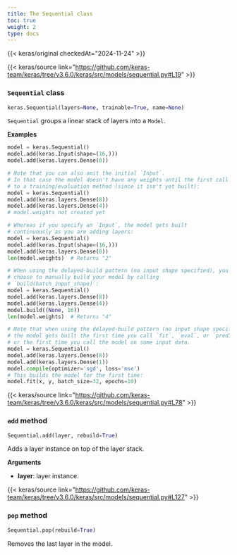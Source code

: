 ```yaml
---
title: The Sequential class
toc: true
weight: 2
type: docs
---
```


{{< keras/original checkedAt="2024-11-24" >}}

{{< keras/source link="https://github.com/keras-team/keras/tree/v3.6.0/keras/src/models/sequential.py#L19" >}}

### `Sequential` class

```python
keras.Sequential(layers=None, trainable=True, name=None)
```

`Sequential` groups a linear stack of layers into a `Model`.

**Examples**

```python
model = keras.Sequential()
model.add(keras.Input(shape=(16,)))
model.add(keras.layers.Dense(8))

# Note that you can also omit the initial `Input`.
# In that case the model doesn't have any weights until the first call
# to a training/evaluation method (since it isn't yet built):
model = keras.Sequential()
model.add(keras.layers.Dense(8))
model.add(keras.layers.Dense(4))
# model.weights not created yet

# Whereas if you specify an `Input`, the model gets built
# continuously as you are adding layers:
model = keras.Sequential()
model.add(keras.Input(shape=(16,)))
model.add(keras.layers.Dense(8))
len(model.weights)  # Returns "2"

# When using the delayed-build pattern (no input shape specified), you can
# choose to manually build your model by calling
# `build(batch_input_shape)`:
model = keras.Sequential()
model.add(keras.layers.Dense(8))
model.add(keras.layers.Dense(4))
model.build((None, 16))
len(model.weights)  # Returns "4"

# Note that when using the delayed-build pattern (no input shape specified),
# the model gets built the first time you call `fit`, `eval`, or `predict`,
# or the first time you call the model on some input data.
model = keras.Sequential()
model.add(keras.layers.Dense(8))
model.add(keras.layers.Dense(1))
model.compile(optimizer='sgd', loss='mse')
# This builds the model for the first time:
model.fit(x, y, batch_size=32, epochs=10)
```

{{< keras/source link="https://github.com/keras-team/keras/tree/v3.6.0/keras/src/models/sequential.py#L78" >}}

### `add` method

```python
Sequential.add(layer, rebuild=True)
```

Adds a layer instance on top of the layer stack.

**Arguments**

- **layer**: layer instance.

{{< keras/source link="https://github.com/keras-team/keras/tree/v3.6.0/keras/src/models/sequential.py#L127" >}}

### `pop` method

```python
Sequential.pop(rebuild=True)
```

Removes the last layer in the model.
